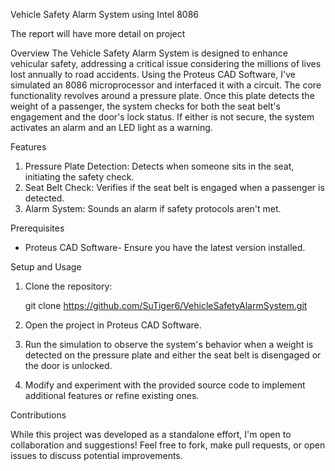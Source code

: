 
Vehicle Safety Alarm System using Intel 8086

The report will have more detail on project 

 Overview
The Vehicle Safety Alarm System is designed to enhance vehicular safety, addressing a critical issue considering the millions of lives lost annually to road accidents. Using the Proteus CAD Software, I've simulated an 8086 microprocessor and interfaced it with a circuit. The core functionality revolves around a pressure plate. Once this plate detects the weight of a passenger, the system checks for both the seat belt's engagement and the door's lock status. If either is not secure, the system activates an alarm and an LED light as a warning.

Features

1. Pressure Plate Detection: Detects when someone sits in the seat, initiating the safety check.
2. Seat Belt Check: Verifies if the seat belt is engaged when a passenger is detected.
3. Alarm System: Sounds an alarm if safety protocols aren't met.

Prerequisites
- Proteus CAD Software- Ensure you have the latest version installed.

 Setup and Usage

1. Clone the repository:
   
   git clone https://github.com/SuTiger6/VehicleSafetyAlarmSystem.git
    
2. Open the project in Proteus CAD Software.

3. Run the simulation to observe the system's behavior when a weight is detected on the pressure plate and either the seat belt is disengaged or the door is unlocked.

4. Modify and experiment  with the provided source code to implement additional features or refine existing ones.

Contributions

While this project was developed as a standalone effort, I'm open to collaboration and suggestions! Feel free to fork, make pull requests, or open issues to discuss potential improvements.



